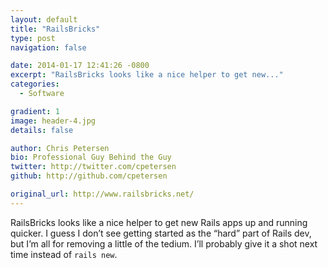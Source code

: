 ```yaml
---
layout: default
title: "RailsBricks"
type: post
navigation: false

date: 2014-01-17 12:41:26 -0800
excerpt: "RailsBricks looks like a nice helper to get new..."
categories:
  - Software

gradient: 1
image: header-4.jpg
details: false

author: Chris Petersen
bio: Professional Guy Behind the Guy
twitter: http://twitter.com/cpetersen
github: http://github.com/cpetersen

original_url: http://www.railsbricks.net/
---
```



RailsBricks looks like a nice helper to get new Rails apps up and running quicker. I guess I don’t see getting started as the “hard” part of Rails dev, but I’m all for removing a little of the tedium. I’ll probably give it a shot next time instead of `rails new`.
